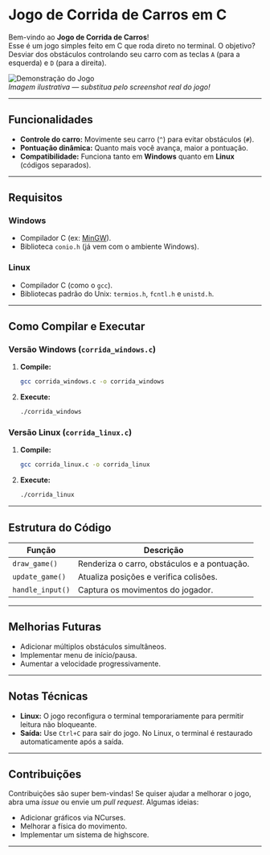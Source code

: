# Jogo de Corrida de Carros em C

Bem-vindo ao **Jogo de Corrida de Carros**!  
Esse é um jogo simples feito em C que roda direto no terminal. O objetivo? Desviar dos obstáculos controlando seu carro com as teclas `A` (para a esquerda) e `D` (para a direita).

![Demonstração do Jogo](https://via.placeholder.com/400x200.png?text=Game+Demo)  
*Imagem ilustrativa — substitua pelo screenshot real do jogo!*

---

## Funcionalidades

- **Controle do carro:** Movimente seu carro (`^`) para evitar obstáculos (`#`).
- **Pontuação dinâmica:** Quanto mais você avança, maior a pontuação.
- **Compatibilidade:** Funciona tanto em **Windows** quanto em **Linux** (códigos separados).

---

## Requisitos

### Windows
- Compilador C (ex: [MinGW](http://www.mingw.org/)).
- Biblioteca `conio.h` (já vem com o ambiente Windows).

### Linux
- Compilador C (como o `gcc`).
- Bibliotecas padrão do Unix: `termios.h`, `fcntl.h` e `unistd.h`.

---

## Como Compilar e Executar

### Versão Windows (`corrida_windows.c`)
1. **Compile:**
   ```bash
   gcc corrida_windows.c -o corrida_windows
   ```
2. **Execute:**
   ```bash
   ./corrida_windows
   ```

### Versão Linux (`corrida_linux.c`)
1. **Compile:**
   ```bash
   gcc corrida_linux.c -o corrida_linux
   ```
2. **Execute:**
   ```bash
   ./corrida_linux
   ```

---

## Estrutura do Código

| Função           | Descrição                                       |
|------------------|-------------------------------------------------|
| `draw_game()`    | Renderiza o carro, obstáculos e a pontuação.    |
| `update_game()`  | Atualiza posições e verifica colisões.          |
| `handle_input()` | Captura os movimentos do jogador.               |

---

## Melhorias Futuras

- Adicionar múltiplos obstáculos simultâneos.
- Implementar menu de início/pausa.
- Aumentar a velocidade progressivamente.

---

## Notas Técnicas

- **Linux:** O jogo reconfigura o terminal temporariamente para permitir leitura não bloqueante.
- **Saída:** Use `Ctrl+C` para sair do jogo. No Linux, o terminal é restaurado automaticamente após a saída.

---

## Contribuições

Contribuições são super bem-vindas! Se quiser ajudar a melhorar o jogo, abra uma _issue_ ou envie um _pull request_. Algumas ideias:
- Adicionar gráficos via NCurses.
- Melhorar a física do movimento.
- Implementar um sistema de highscore.


---

